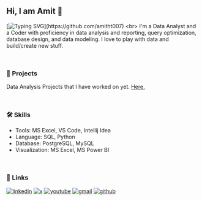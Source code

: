 ## Hi, I am Amit 👋

[![Typing SVG](https://readme-typing-svg.demolab.com?font=Fira+Code&pause=1000&random=false&width=435&lines=Data+Analyst+at+Your+Service!)](https://github.com/amitht007)
<br>
I'm a Data Analyst and a Coder with proficiency in data analysis and reporting, query optimization, database design, and data modeling. 
I love to play with data and build/create new stuff. 

<br>


### 🔭 Projects
Data Analysis Projects that I have worked on yet. [Here.](https://github.com/amitht007/Data-Analysis-Projects)

<br>


### 🛠 Skills
- Tools: MS Excel, VS Code, Intellij Idea 
- Language: SQL, Python
- Database: PostgreSQL, MySQL
- Visualization: MS Excel, MS Power BI

<br>


### 🔗 Links
[![linkedin](https://img.shields.io/badge/LINKEDIN-0A66C2?style=for-the-badge&logo=linkedin&logoColor=white)](https://www.linkedin.com/in/amitht007/)
[![x](https://img.shields.io/badge/X-000?style=for-the-badge&logo=Twitter&logoColor=white)](https://twitter.com/knightHeadHouse)
[![youtube](https://img.shields.io/badge/Youtube-CD201F?style=for-the-badge&logo=youtube&logoColor=white)](https://www.youtube.com/channel/UCsuoBLpprodunLxwgHHJTcA)
[![gmail](https://img.shields.io/badge/Gmail-d44638?style=for-the-badge&logo=gmail&logoColor=white)](www.amitht007@gmail.com)
[![github](https://img.shields.io/badge/Github-000?style=for-the-badge&logo=github&logoColor=white)](https://github.com/amitht007)



<!--
**amitht007/amitht007** is a ✨ _special_ ✨ repository because its `README.md` (this file) appears on your GitHub profile.

Here are some ideas to get you started:

- 🔭 I’m currently working on ...
- 🌱 I’m currently learning ...
- 👯 I’m looking to collaborate on ...
- 🤔 I’m looking for help with ...
- 💬 Ask me about ...
- 📫 How to reach me: ...
- 😄 Pronouns: ...
- ⚡ Fun fact: ...
-->
